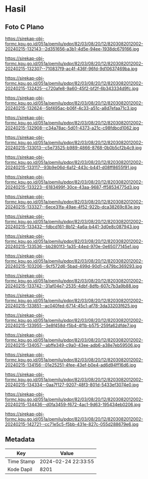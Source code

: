 # Hasil

## Foto C Plano

https://sirekap-obj-formc.kpu.go.id/051a/pemilu/pdpr/82/03/08/20/12/8203082012002-20240215-132143--2d351656-a3b1-4d5e-94ee-1938dc679166.jpg

https://sirekap-obj-formc.kpu.go.id/051a/pemilu/pdpr/82/03/08/20/12/8203082012002-20240215-132307--710837f9-ac4f-436f-96fd-9d10637469ba.jpg

https://sirekap-obj-formc.kpu.go.id/051a/pemilu/pdpr/82/03/08/20/12/8203082012002-20240215-132425--c720afe8-9a60-45f2-bf2f-6b343334d9fc.jpg

https://sirekap-obj-formc.kpu.go.id/051a/pemilu/pdpr/82/03/08/20/12/8203082012002-20240215-132624--5bf495ac-b06f-4c33-a51c-a8d7efaa71c3.jpg

https://sirekap-obj-formc.kpu.go.id/051a/pemilu/pdpr/82/03/08/20/12/8203082012002-20240215-132908--c34a78ac-5d01-4373-a21c-c98fdbcd1062.jpg

https://sirekap-obj-formc.kpu.go.id/051a/pemilu/pdpr/82/03/08/20/12/8203082012002-20240215-133013--c5e73525-b989-4866-8768-0b0b5cf2b4c9.jpg

https://sirekap-obj-formc.kpu.go.id/051a/pemilu/pdpr/82/03/08/20/12/8203082012002-20240215-133117--93b9e06d-6a12-443c-b441-d08ff8655f91.jpg

https://sirekap-obj-formc.kpu.go.id/051a/pemilu/pdpr/82/03/08/20/12/8203082012002-20240215-133223--6183499f-30ce-43aa-9687-ff58534775d3.jpg

https://sirekap-obj-formc.kpu.go.id/051a/pemilu/pdpr/82/03/08/20/12/8203082012002-20240215-133327--6ece31fa-49ae-4f52-922b-dca38269c83e.jpg

https://sirekap-obj-formc.kpu.go.id/051a/pemilu/pdpr/82/03/08/20/12/8203082012002-20240215-133432--fdbcd161-8b12-4a6a-b441-3d0e8c087943.jpg

https://sirekap-obj-formc.kpu.go.id/051a/pemilu/pdpr/82/03/08/20/12/8203082012002-20240215-133536--bb2801f3-1a35-44ed-970e-0e65077145e1.jpg

https://sirekap-obj-formc.kpu.go.id/051a/pemilu/pdpr/82/03/08/20/12/8203082012002-20240215-103206--9cf572d6-5bad-499d-90d1-c479bc369293.jpg

https://sirekap-obj-formc.kpu.go.id/051a/pemilu/pdpr/82/03/08/20/12/8203082012002-20240215-133742--31af04e7-2535-4dbf-8dfb-607c7b3a9b88.jpg

https://sirekap-obj-formc.kpu.go.id/051a/pemilu/pdpr/82/03/08/20/12/8203082012002-20240215-133851--ac040fed-6714-45c1-af78-3da33203f625.jpg

https://sirekap-obj-formc.kpu.go.id/051a/pemilu/pdpr/82/03/08/20/12/8203082012002-20240215-133955--3e8f458d-f5b4-4f1b-b575-259fa62dfde7.jpg

https://sirekap-obj-formc.kpu.go.id/051a/pemilu/pdpr/82/03/08/20/12/8203082012002-20240215-134057--abffe349-c9a0-43ee-adb6-a38e7eb59506.jpg

https://sirekap-obj-formc.kpu.go.id/051a/pemilu/pdpr/82/03/08/20/12/8203082012002-20240215-134156--01e25251-4fee-43ef-b0e4-ad6d94ff16d6.jpg

https://sirekap-obj-formc.kpu.go.id/051a/pemilu/pdpr/82/03/08/20/12/8203082012002-20240215-134334--0aa7f127-9207-48f3-801d-5433ef3074e0.jpg

https://sirekap-obj-formc.kpu.go.id/051a/pemilu/pdpr/82/03/08/20/12/8203082012002-20240215-134436--d0fa3459-f672-4ac1-9d63-195434eb0206.jpg

https://sirekap-obj-formc.kpu.go.id/051a/pemilu/pdpr/82/03/08/20/12/8203082012002-20240215-142721--cc71e5c5-f5bb-431e-827c-055d288679e6.jpg


## Metadata

| Key        | Value               |
| ---------- | ------------------- |
| Time Stamp | 2024-02-24 22:33:55 |
| Kode Dapil | 8201                |



